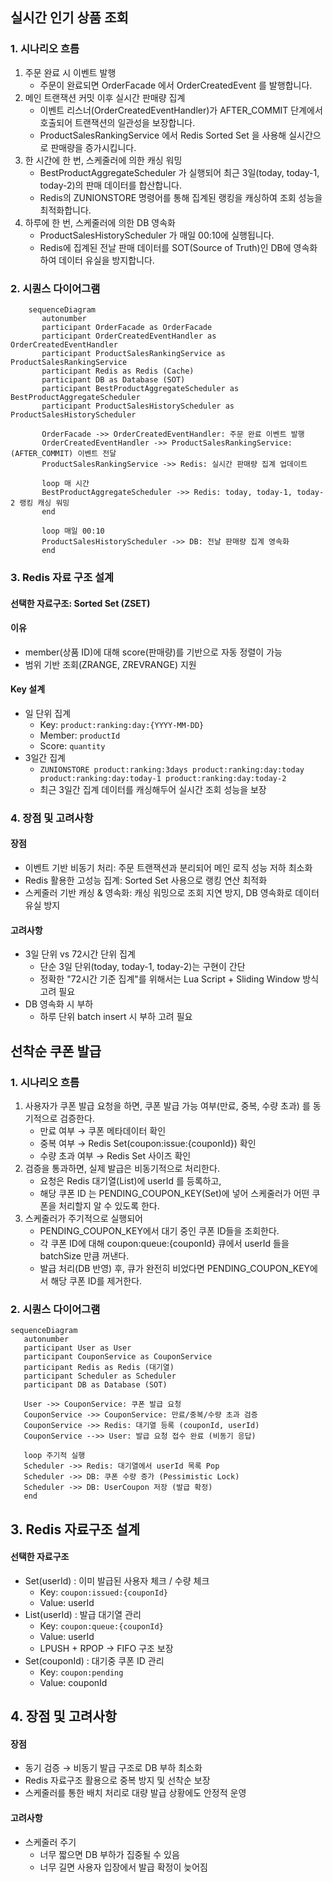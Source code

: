 ## 실시간 인기 상품 조회
### 1. 시나리오 흐름
1. 주문 완료 시 이벤트 발행
   - 주문이 완료되면 OrderFacade 에서 OrderCreatedEvent 를 발행합니다.
2. 메인 트랜잭션 커밋 이후 실시간 판매량 집계
    - 이벤트 리스너(OrderCreatedEventHandler)가 AFTER_COMMIT 단계에서 호출되어 트랜잭션의 일관성을 보장합니다.
    - ProductSalesRankingService 에서 Redis Sorted Set 을 사용해 실시간으로 판매량을 증가시킵니다.
3. 한 시간에 한 번, 스케줄러에 의한 캐싱 워밍
    - BestProductAggregateScheduler 가 실행되어 최근 3일(today, today-1, today-2)의 판매 데이터를 합산합니다.
    - Redis의 ZUNIONSTORE 명령어를 통해 집계된 랭킹을 캐싱하여 조회 성능을 최적화합니다.
4. 하루에 한 번, 스케줄러에 의한 DB 영속화
    - ProductSalesHistoryScheduler 가 매일 00:10에 실행됩니다.
    - Redis에 집계된 전날 판매 데이터를 SOT(Source of Truth)인 DB에 영속화하여 데이터 유실을 방지합니다.

### 2. 시퀀스 다이어그램
```mermaid
    sequenceDiagram
       autonumber
       participant OrderFacade as OrderFacade
       participant OrderCreatedEventHandler as OrderCreatedEventHandler
       participant ProductSalesRankingService as ProductSalesRankingService
       participant Redis as Redis (Cache)
       participant DB as Database (SOT)
       participant BestProductAggregateScheduler as BestProductAggregateScheduler
       participant ProductSalesHistoryScheduler as ProductSalesHistoryScheduler
    
       OrderFacade ->> OrderCreatedEventHandler: 주문 완료 이벤트 발행
       OrderCreatedEventHandler ->> ProductSalesRankingService: (AFTER_COMMIT) 이벤트 전달
       ProductSalesRankingService ->> Redis: 실시간 판매량 집계 업데이트
    
       loop 매 시간
       BestProductAggregateScheduler ->> Redis: today, today-1, today-2 랭킹 캐싱 워밍
       end
    
       loop 매일 00:10
       ProductSalesHistoryScheduler ->> DB: 전날 판매량 집계 영속화
       end
```

### 3. Redis 자료 구조 설계
#### 선택한 자료구조: Sorted Set (ZSET)
#### 이유
- member(상품 ID)에 대해 score(판매량)를 기반으로 자동 정렬이 가능
- 범위 기반 조회(ZRANGE, ZREVRANGE) 지원
#### Key 설계
- 일 단위 집계
    - Key: `product:ranking:day:{YYYY-MM-DD}`
    - Member: `productId`
    - Score: `quantity`
- 3일간 집계 
    - `ZUNIONSTORE product:ranking:3days product:ranking:day:today product:ranking:day:today-1 product:ranking:day:today-2`
    - 최근 3일간 집계 데이터를 캐싱해두어 실시간 조회 성능을 보장

### 4. 장점 및 고려사항

#### 장점
- 이벤트 기반 비동기 처리: 주문 트랜잭션과 분리되어 메인 로직 성능 저하 최소화
- Redis 활용한 고성능 집계: Sorted Set 사용으로 랭킹 연산 최적화
- 스케줄러 기반 캐싱 & 영속화: 캐싱 워밍으로 조회 지연 방지, DB 영속화로 데이터 유실 방지

#### 고려사항
- 3일 단위 vs 72시간 단위 집계
   - 단순 3일 단위(today, today-1, today-2)는 구현이 간단
   - 정확한 "72시간 기준 집계"를 위해서는 Lua Script + Sliding Window 방식 고려 필요
- DB 영속화 시 부하
   - 하루 단위 batch insert 시 부하 고려 필요

## 선착순 쿠폰 발급
### 1. 시나리오 흐름
1. 사용자가 쿠폰 발급 요청을 하면, 쿠폰 발급 가능 여부(만료, 중복, 수량 초과) 를 동기적으로 검증한다.
    - 만료 여부 → 쿠폰 메타데이터 확인
    - 중복 여부 → Redis Set(coupon:issue:{couponId}) 확인
    - 수량 초과 여부 → Redis Set 사이즈 확인
2. 검증을 통과하면, 실제 발급은 비동기적으로 처리한다.
   - 요청은 Redis 대기열(List)에 userId 를 등록하고,
   - 해당 쿠폰 ID 는 PENDING_COUPON_KEY(Set)에 넣어 스케줄러가 어떤 쿠폰을 처리할지 알 수 있도록 한다.
3. 스케줄러가 주기적으로 실행되어
   - PENDING_COUPON_KEY에서 대기 중인 쿠폰 ID들을 조회한다.
   - 각 쿠폰 ID에 대해 coupon:queue:{couponId} 큐에서 userId 들을 batchSize 만큼 꺼낸다.
   - 발급 처리(DB 반영) 후, 큐가 완전히 비었다면 PENDING_COUPON_KEY에서 해당 쿠폰 ID를 제거한다.

### 2. 시퀀스 다이어그램
```mermaid
sequenceDiagram
   autonumber
   participant User as User
   participant CouponService as CouponService
   participant Redis as Redis (대기열)
   participant Scheduler as Scheduler
   participant DB as Database (SOT)

   User ->> CouponService: 쿠폰 발급 요청
   CouponService ->> CouponService: 만료/중복/수량 초과 검증
   CouponService ->> Redis: 대기열 등록 (couponId, userId)
   CouponService -->> User: 발급 요청 접수 완료 (비동기 응답)

   loop 주기적 실행
   Scheduler ->> Redis: 대기열에서 userId 목록 Pop
   Scheduler ->> DB: 쿠폰 수량 증가 (Pessimistic Lock)
   Scheduler ->> DB: UserCoupon 저장 (발급 확정)
   end

```
   

## 3. Redis 자료구조 설계
#### 선택한 자료구조
- Set(userId) : 이미 발급된 사용자 체크 / 수량 체크
    - Key: `coupon:issued:{couponId}`
    - Value: userId
- List(userId) : 발급 대기열 관리
    - Key: `coupon:queue:{couponId}`
    - Value: userId
    - LPUSH + RPOP → FIFO 구조 보장
- Set(couponId) : 대기중 쿠폰 ID 관리
    - Key: `coupon:pending` 
    - Value: couponId

## 4. 장점 및 고려사항

#### 장점
- 동기 검증 → 비동기 발급 구조로 DB 부하 최소화
- Redis 자료구조 활용으로 중복 방지 및 선착순 보장
- 스케줄러를 통한 배치 처리로 대량 발급 상황에도 안정적 운영

#### 고려사항
- 스케줄러 주기 
    - 너무 짧으면 DB 부하가 집중될 수 있음
    - 너무 길면 사용자 입장에서 발급 확정이 늦어짐